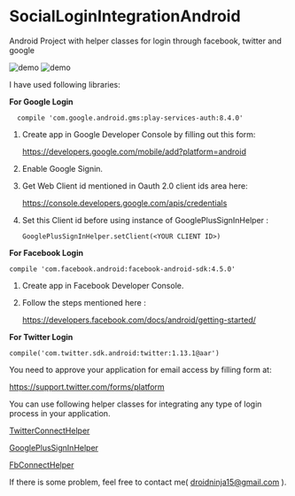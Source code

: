 # SocialLoginIntegrationAndroid
Android Project with helper classes for login through facebook, twitter and google

![demo](http://i.imgur.com/R7XnpAC.png)
![demo](http://i.imgur.com/1fi6UZd.png)

I have used following libraries:

**For Google Login**
```
  compile 'com.google.android.gms:play-services-auth:8.4.0'
```

1. Create app in Google Developer Console by filling out this form: 

    https://developers.google.com/mobile/add?platform=android

2. Enable Google Signin.

3. Get Web Client id mentioned in Oauth 2.0 client ids area here: 

    https://console.developers.google.com/apis/credentials

4. Set this Client id before using instance of GooglePlusSignInHelper :
    ```
    GooglePlusSignInHelper.setClient(<YOUR CLIENT ID>)
    ```


**For Facebook Login**
```
compile 'com.facebook.android:facebook-android-sdk:4.5.0'
```

1. Create app in Facebook Developer Console.

2. Follow the steps mentioned here : 
   
   https://developers.facebook.com/docs/android/getting-started/


**For Twitter Login**
```
compile('com.twitter.sdk.android:twitter:1.13.1@aar')
```

You need to approve your application for email access by filling form at:
 
 https://support.twitter.com/forms/platform

You can use following helper classes for integrating any type of login process in your application. 

[TwitterConnectHelper](https://github.com/DroidNinja/SocialLoginIntegrationAndroid/blob/master/app/src/main/java/com/binarywalllabs/socialintegration/helpers/TwitterConnectHelper.java)

[GooglePlusSignInHelper](https://github.com/DroidNinja/SocialLoginIntegrationAndroid/blob/master/app/src/main/java/com/binarywalllabs/socialintegration/helpers/GooglePlusSignInHelper.java)

[FbConnectHelper](https://github.com/DroidNinja/SocialLoginIntegrationAndroid/blob/master/app/src/main/java/com/binarywalllabs/socialintegration/helpers/FbConnectHelper.java)

If there is some problem, feel free to contact me( droidninja15@gmail.com ).
